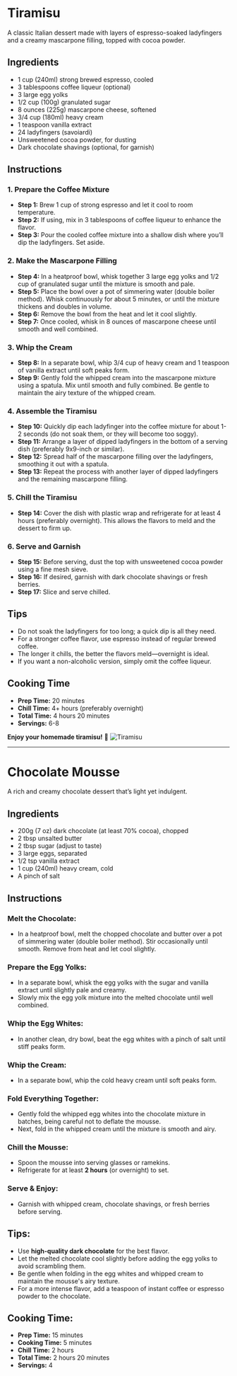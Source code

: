 # Tiramisu  

A classic Italian dessert made with layers of espresso-soaked ladyfingers and a creamy mascarpone filling, topped with cocoa powder.  

## Ingredients  

- 1 cup (240ml) strong brewed espresso, cooled  
- 3 tablespoons coffee liqueur (optional)  
- 3 large egg yolks  
- 1/2 cup (100g) granulated sugar  
- 8 ounces (225g) mascarpone cheese, softened  
- 3/4 cup (180ml) heavy cream  
- 1 teaspoon vanilla extract  
- 24 ladyfingers (savoiardi)  
- Unsweetened cocoa powder, for dusting  
- Dark chocolate shavings (optional, for garnish)  

## Instructions  

### 1. Prepare the Coffee Mixture  
- **Step 1:** Brew 1 cup of strong espresso and let it cool to room temperature.  
- **Step 2:** If using, mix in 3 tablespoons of coffee liqueur to enhance the flavor.  
- **Step 3:** Pour the cooled coffee mixture into a shallow dish where you’ll dip the ladyfingers. Set aside.  

### 2. Make the Mascarpone Filling  
- **Step 4:** In a heatproof bowl, whisk together 3 large egg yolks and 1/2 cup of granulated sugar until the mixture is smooth and pale.  
- **Step 5:** Place the bowl over a pot of simmering water (double boiler method). Whisk continuously for about 5 minutes, or until the mixture thickens and doubles in volume.  
- **Step 6:** Remove the bowl from the heat and let it cool slightly.  
- **Step 7:** Once cooled, whisk in 8 ounces of mascarpone cheese until smooth and well combined.  

### 3. Whip the Cream  
- **Step 8:** In a separate bowl, whip 3/4 cup of heavy cream and 1 teaspoon of vanilla extract until soft peaks form.  
- **Step 9:** Gently fold the whipped cream into the mascarpone mixture using a spatula. Mix until smooth and fully combined. Be gentle to maintain the airy texture of the whipped cream.  

### 4. Assemble the Tiramisu  
- **Step 10:** Quickly dip each ladyfinger into the coffee mixture for about 1-2 seconds (do not soak them, or they will become too soggy).  
- **Step 11:** Arrange a layer of dipped ladyfingers in the bottom of a serving dish (preferably 9x9-inch or similar).  
- **Step 12:** Spread half of the mascarpone filling over the ladyfingers, smoothing it out with a spatula.  
- **Step 13:** Repeat the process with another layer of dipped ladyfingers and the remaining mascarpone filling.  

### 5. Chill the Tiramisu  
- **Step 14:** Cover the dish with plastic wrap and refrigerate for at least 4 hours (preferably overnight). This allows the flavors to meld and the dessert to firm up.  

### 6. Serve and Garnish  
- **Step 15:** Before serving, dust the top with unsweetened cocoa powder using a fine mesh sieve.  
- **Step 16:** If desired, garnish with dark chocolate shavings or fresh berries.  
- **Step 17:** Slice and serve chilled.  

## Tips  

- Do not soak the ladyfingers for too long; a quick dip is all they need.  
- For a stronger coffee flavor, use espresso instead of regular brewed coffee.  
- The longer it chills, the better the flavors meld—overnight is ideal.  
- If you want a non-alcoholic version, simply omit the coffee liqueur.  

## Cooking Time  

- **Prep Time:** 20 minutes  
- **Chill Time:** 4+ hours (preferably overnight)  
- **Total Time:** 4 hours 20 minutes  
- **Servings:** 6-8  

**Enjoy your homemade tiramisu!** 🍰
![Tiramisu](https://kitchen-by-the-sea.com/wp-content/uploads/2022/04/Tiramisu-16.jpg)

---

# Chocolate Mousse  
A rich and creamy chocolate dessert that’s light yet indulgent.  

## Ingredients  
- 200g (7 oz) dark chocolate (at least 70% cocoa), chopped  
- 2 tbsp unsalted butter  
- 2 tbsp sugar (adjust to taste)  
- 3 large eggs, separated  
- 1/2 tsp vanilla extract  
- 1 cup (240ml) heavy cream, cold  
- A pinch of salt  

## Instructions  

### Melt the Chocolate:  
- In a heatproof bowl, melt the chopped chocolate and butter over a pot of simmering water (double boiler method). Stir occasionally until smooth. Remove from heat and let cool slightly.  

### Prepare the Egg Yolks:  
- In a separate bowl, whisk the egg yolks with the sugar and vanilla extract until slightly pale and creamy.  
- Slowly mix the egg yolk mixture into the melted chocolate until well combined.  

### Whip the Egg Whites:  
- In another clean, dry bowl, beat the egg whites with a pinch of salt until stiff peaks form.  

### Whip the Cream:  
- In a separate bowl, whip the cold heavy cream until soft peaks form.  

### Fold Everything Together:  
- Gently fold the whipped egg whites into the chocolate mixture in batches, being careful not to deflate the mousse.  
- Next, fold in the whipped cream until the mixture is smooth and airy.  

### Chill the Mousse:  
- Spoon the mousse into serving glasses or ramekins.  
- Refrigerate for at least **2 hours** (or overnight) to set.  

### Serve & Enjoy:  
- Garnish with whipped cream, chocolate shavings, or fresh berries before serving.  

## Tips:  
- Use **high-quality dark chocolate** for the best flavor.  
- Let the melted chocolate cool slightly before adding the egg yolks to avoid scrambling them.  
- Be gentle when folding in the egg whites and whipped cream to maintain the mousse's airy texture.  
- For a more intense flavor, add a teaspoon of instant coffee or espresso powder to the chocolate.  

## Cooking Time:  
- **Prep Time:** 15 minutes  
- **Cooking Time:** 5 minutes  
- **Chill Time:** 2 hours  
- **Total Time:** 2 hours 20 minutes  
- **Servings:** 4  

